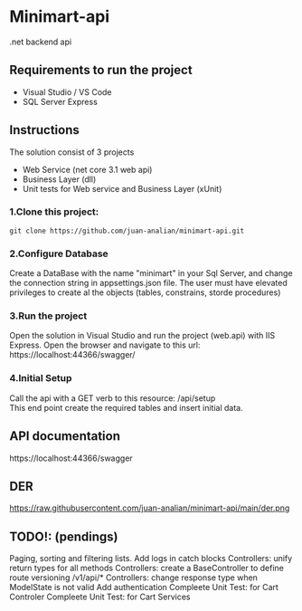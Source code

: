# Minimart-api
.net backend api

## Requirements to run the project
* Visual Studio / VS Code
* SQL Server Express

## Instructions 
The solution consist of 3 projects
* Web Service (net core 3.1 web api)
* Business Layer  (dll)
* Unit tests for Web service and Business Layer (xUnit)

### 1.Clone this project:
```
git clone https://github.com/juan-analian/minimart-api.git
```

### 2.Configure Database 
Create a DataBase with the name "minimart" in your Sql Server, and change the connection string in appsettings.json file. 
The user must have elevated privileges to create al the objects (tables, constrains, storde procedures)

### 3.Run the project
Open the solution in Visual Studio and run the project (web.api) with IIS Express.
Open the browser and navigate to this url: https://localhost:44366/swagger/

### 4.Initial Setup
Call the api with a GET verb to this resource: /api/setup  
This end point create the required tables and insert initial data.

## API documentation
https://localhost:44366/swagger

## DER
https://raw.githubusercontent.com/juan-analian/minimart-api/main/der.png
 

## TODO!: (pendings)
Paging, sorting and filtering lists.
Add logs in catch blocks
Controllers: unify return types for all methods
Controllers: create a BaseController to define route versioning /v1/api/*
Controllers: change response type when ModelState is not valid
Add authentication
Compleete Unit Test: for Cart Controler 
Compleete Unit Test: for Cart Services

